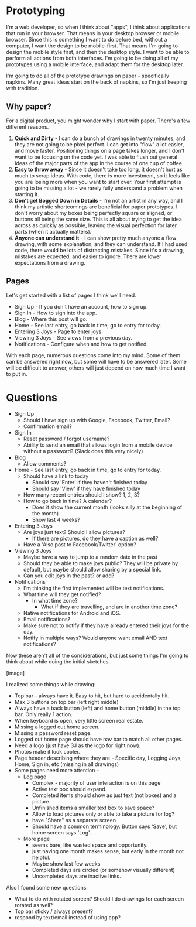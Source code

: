 # Prototyping

I'm a web developer, so when I think about "apps", I think about applications that run in your browser. That means in your desktop browser or mobile browser. Since this is something I want to do before bed, without a computer, I want the design to be mobile-first. That means I'm going to design the mobile style first, and then the desktop style. I want to be able to perform all actions from both interfaces. I'm going to be doing all of my prototypes using a mobile interface, and adapt them for the desktop later.

I'm going to do all of the prototype drawings on paper - specifically napkins. Many great ideas start on the back of napkins, so I'm just keeping with tradition.

## Why paper?

For a digital product, you might wonder why I start with paper. There's a few different reasons.

1. **Quick and Dirty** - I can do a bunch of drawings in twenty minutes, and they are not going to be pixel perfect. I can get into "flow" a lot easier, and move faster. Positioning things on a page takes longer, and I don't want to be focusing on the code yet. I was able to flush out general ideas of the major parts of the app in the course of one cup of coffee.
1. **Easy to throw away** - Since it doesn't take too long, it doesn't hurt as much to scrap ideas. With code, there is more investment, so it feels like you are losing more when you want to start over. Your first attempt is going to be missing a lot - we rarely fully understand a problem when starting it.
1. **Don't get Bogged Down in Details** - I'm not an artist in any way, and I think my artistic shortcomings are beneficial for paper prototypes. I don't worry about my boxes being perfectly square or aligned, or buttons all being the same size. This is all about trying to get the idea across as quickly as possible, leaving the visual perfection for later parts (when it actually matters).
1. **Anyone can understand it** - I can show pretty much anyone a flow drawing, with some explanation, and they can understand. If I had used code, there would be lots of distracting mistakes. Since it's a drawing, mistakes are expected, and easier to ignore. There are lower expectations from a drawing.

## Pages
Let's get started with a list of pages I think we'll need.

* Sign Up - If you don't have an account, how to sign up.
* Sign In - How to sign into the app.
* Blog - Where this post will go.
* Home - See last entry, go back in time, go to entry for today.
* Entering 3 Joys - Page to enter joys.
* Viewing 3 Joys - See views from a previous day.
* Notifications - Configure when and how to get notified.

With each page, numerous questions come into my mind. Some of them can be answered right now, but some will have to be answered later. Some will be difficult to answer, others will just depend on how much time I want to put in.

# Questions
* Sign Up
  * Should I have sign up with Google, Facebook, Twitter, Email?
  * Confirmation email?
* Sign In
  * Reset password / forgot username?
  * Ability to send an email that allows login from a mobile device without a password? (Slack does this very nicely)
* Blog
  * Allow comments?
* Home - See last entry, go back in time, go to entry for today.
  * Should have a link to today
    * Should say 'Enter' if they haven't finished today
    * Should say 'View' if they have finished today
  * How many recent entries should I show? 1, 2, 3?
  * How to go back in time? A calendar?
    * Does it show the current month (looks silly at the beginning of the month)
    * Show last 4 weeks?
* Entering 3 Joys
  * Are joys just text? Should I allow pictures?
    * If there are pictures, do they have a caption as well?
  * Have a 'Also post to Facebook/Twitter' option?
* Viewing 3 Joys
  * Maybe have a way to jump to a random date in the past
  * Should they be able to make joys public? They will be private by default, but maybe should allow sharing by a special link.
  * Can you edit joys in the past? or add?
* Notifications
  * I'm thinking the first implemented will be text notifications.
  * What time will they get notified?
    * In what time zone?
      * What if they are travelling, and are in another time zone?
  * Native notifications for Android and iOS.
  * Email notifications?
  * Make sure not to notify if they have already entered their joys for the day.
  * Notify in multiple ways? Would anyone want email AND text notifications?

Now these aren't all of the considerations, but just some things I'm going to think about while doing the initial sketches.

[image]

I realized some things while drawing:
* Top bar - always have it. Easy to hit, but hard to accidentally hit.
* Max 3 buttons on top bar (left right middle)
* Always have a back button (left) and home button (middle) in the top bar. Only really 1 action.
* When keyboard is open, very little screen real estate.
* Missing a logged out home screen.
* Missing a password reset page.
* Logged out home page should have nav bar to match all other pages.
* Need a logo (just have 3J as the logo for right now).
* Photos make it look cooler.
* Page header describing where they are - Specific day, Logging Joys, Home, Sign in, etc (missing in all drawings)
* Some pages need more attention -
  * Log page
    * Complex - majority of user interaction is on this page
    * Active text box should expand.
    * Completed items should show as just text (not boxes) and a picture.
    * Unfinished items a smaller text box to save space?
    * Allow to load pictures only or able to take a picture for log?
    * have "Share" as a separate screen
    * Should have a common terminology. Button says 'Save', but home screen says 'Log'.
  * More page
    * seems bare, like wasted space and opportunity.
    * just having one month makes sense, but early in the month not helpful.
    * Maybe show last few weeks
    * Completed days are circled (or somehow visually different)
    * Uncompleted days are inactive links.

Also I found some new questions:
* What to do with rotated screen? Should I do drawings for each screen rotated as well?
* Top bar sticky / always present?
* respond by text/email instead of using app?
